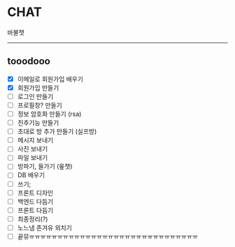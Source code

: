 # CHAT

바불챗

---

## tooodooo

* [x] 이메일로 회원가입 배우기
* [x] 회원가입 만들기
* [ ] 로그인 만들기
* [ ] 프로필창? 만들기
* [ ] 정보 암호화 만들기 (rsa)
* [ ] 친추기능 만들기
* [ ] 초대로 방 추가 만들기 (실프방)
* [ ] 메시지 보내기
* [ ] 사진 보내기
* [ ] 파일 보내기
* [ ] 방파기, 들가기 (옾챗)
* [ ] DB 배우기
* [ ] 쓰기;
* [ ] 프론트 디자인
* [ ] 백엔드 다듬기
* [ ] 프론트 다듬기
* [ ] 최종정리(?)
* [ ] 노느냄 존겨유 외치기
* [ ] 끝뮤ㅠㅠㅠㅠㅠㅠㅠㅠㅠㅠㅠㅠㅠㅠㅠㅠㅠㅠㅠㅠㅠㅠㅠㅠㅠㅠㅠㅠㅠㅠ